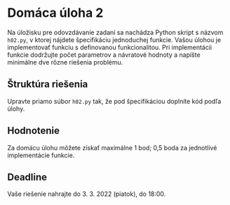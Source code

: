 # Domáca úloha 2
Na úložisku pre odovzdávanie zadaní sa nachádza Python skript s názvom `h02.py`, v ktorej nájdete špecifikáciu jednoduchej funkcie. Vašou úlohou je implementovať funkciu s definovanou funkcionalitou. Pri implementácii funkcie dodržujte počet parametrov a návratové hodnoty a napíšte minimálne dve rôzne riešenia problému.

## Štruktúra riešenia
Upravte priamo súbor `h02.py` tak, že pod špecifikáciou doplníte kód podľa úlohy.

## Hodnotenie
Za domácu úlohu môžete získať maximálne 1 bod; 0,5 boda za jednotlivé implementácie funkcie.

## Deadline
Vaše riešenie nahrajte do 3. 3. 2022 (piatok), do 18:00.
